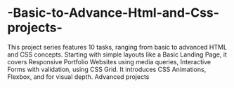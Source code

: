 # -Basic-to-Advance-Html-and-Css-projects-
This project series features 10 tasks, ranging from basic to advanced HTML and CSS concepts. Starting with simple layouts like a Basic Landing Page, it covers Responsive Portfolio Websites using media queries, Interactive Forms with validation, using CSS Grid. It introduces CSS Animations, Flexbox, and for visual depth. Advanced projects
